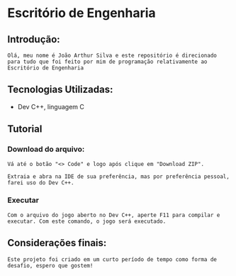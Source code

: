 # Escritório de Engenharia

## Introdução:

    Olá, meu nome é João Arthur Silva e este repositório é direcionado para tudo que foi feito por mim de programação relativamente ao Escritório de Engenharia
  

## Tecnologias Utilizadas:
- Dev C++, linguagem C

## Tutorial

### Download do arquivo:
    
    Vá até o botão "<> Code" e logo após clique em "Download ZIP".
    
    Extraia e abra na IDE de sua preferência, mas por preferência pessoal, farei uso do Dev C++.

### Executar

    Com o arquivo do jogo aberto no Dev C++, aperte F11 para compilar e executar. Com este comando, o jogo será executado.


## Considerações finais:
    
    Este projeto foi criado em um curto período de tempo como forma de desafio, espero que gostem!
